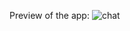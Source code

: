 Preview of the app:
![chat](https://user-images.githubusercontent.com/86747375/182367154-0f2f3713-7003-4a70-8b48-abffd640c2af.PNG)
